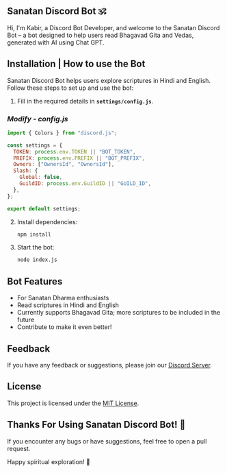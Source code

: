 ## Sanatan Discord Bot 🕉️

Hi, I'm Kabir, a Discord Bot Developer, and welcome to the Sanatan Discord Bot – a bot designed to help users read Bhagavad Gita and Vedas, generated with AI using Chat GPT.

## Installation | How to use the Bot

Sanatan Discord Bot helps users explore scriptures in Hindi and English. Follow these steps to set up and use the bot:

1. Fill in the required details in **`settings/config.js`**.

### _Modify - config.js_

```javascript
import { Colors } from "discord.js";

const settings = {
  TOKEN: process.env.TOKEN || "BOT_TOKEN",
  PREFIX: process.env.PREFIX || "BOT_PREFIX",
  Owners: ["OwnersId", "OwnersId"],
  Slash: {
    Global: false,
    GuildID: process.env.GuildID || "GUILD_ID",
  },
};

export default settings;
```

2. Install dependencies:

   ```bash
   npm install
   ```

3. Start the bot:

   ```bash
   node index.js
   ```

## Bot Features

- For Sanatan Dharma enthusiasts
- Read scriptures in Hindi and English
- Currently supports Bhagavad Gita; more scriptures to be included in the future
- Contribute to make it even better!

## Feedback

If you have any feedback or suggestions, please join our [Discord Server](https://discord.gg/PcUVWApWN3).

## License

This project is licensed under the [MIT License](https://choosealicense.com/licenses/mit/).

## Thanks For Using Sanatan Discord Bot! 🌟

If you encounter any bugs or have suggestions, feel free to open a pull request.

Happy spiritual exploration! 🙏
